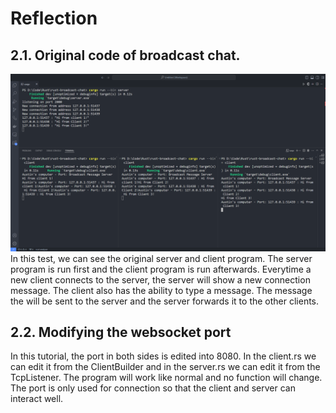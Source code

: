 # Reflection

## 2.1. Original code of broadcast chat.

![Broadcast chat server & 3 clients](assets/1.png)
In this test, we can see the original server and client program. The server program is run first and the client program is run afterwards. Everytime a new client connects to the server, the server will show a new connection message. The client also has the ability to type a message. The message the will be sent to the server and the server forwards it to the other clients.

## 2.2. Modifying the websocket port

In this tutorial, the port in both sides is edited into 8080. In the client.rs we can edit it from the ClientBuilder and in the server.rs we can edit it from the TcpListener. The program will work like normal and no function will change. The port is only used for connection so that the client and server can interact well.
